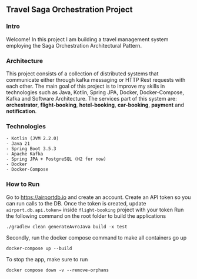 ## Travel Saga Orchestration Project

### Intro
Welcome! In this project I am building a travel management system employing the Saga Orchestration Architectural Pattern.
 
### Architecture
This project consists of a collection of distributed systems that communicate either through kafka messaging or HTTP Rest requests with each other. 
The main goal of this project is to improve my skills in technologies such as Java, Kotlin, Spring JPA, Docker, Docker-Compose, Kafka and Software Architecture.
The services part of this system are: **orchestrator**, **flight-booking**, **hotel-booking**, **car-booking**, **payment** and **notification**.


### Technologies
    - Kotlin (JVM 2.2.0)
    - Java 21
    - Spring Boot 3.5.3
    - Apache Kafka
    - Spring JPA + PostgreSQL (H2 for now)
    - Docker
    - Docker-Compose

### How to Run

Go to https://airportdb.io and create an account. Create an API token so you can run calls to the DB.
Once the token is created, update `airport.db.api.token=` inside `flight-booking` project with your token
Run the following command on the root folder to build the applications
```shell
./gradlew clean generateAvroJava build -x test
```

Secondly, run the docker compose command to make all containers go up
```shell
docker-compose up --build
```

To stop the app, make sure to run
```shell
docker compose down -v --remove-orphans
```